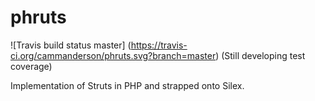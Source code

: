 phruts
======

![Travis build status master]
(https://travis-ci.org/cammanderson/phruts.svg?branch=master)
(Still developing test coverage)

Implementation of Struts in PHP and strapped onto Silex.